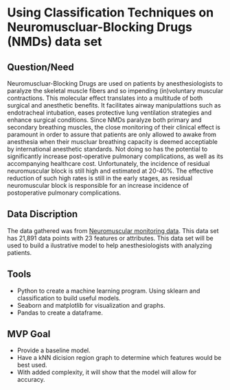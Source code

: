 # Using Classification Techniques on Neuromuscluar-Blocking Drugs (NMDs) data set 

## Question/Need
Neuromuscluar-Blocking Drugs are used on patients by anesthesiologists to paralyze the skeletal muscle fibers and so impending (in)voluntary muscular contractions. This molecular effect translates into a multitude of both surgical and anesthetic benefits. It facilitates airway manipulattions such as endotracheal intubation, eases protective lung ventilation strategies and enhance surgical conditions. Since NMDs paralyze both primary and secondary breathing muscles, the close monitoring of their clinical effect is paramount in order to assure that patients are only allowed to awake from anesthesia when their muscluar breathing capacity is deemed acceptiable by international anesthetic standards. Not doing so has the potential to significantly increase post-operative pulmonary complications, as well as its accompanying healthcare cost. Unfortunately, the incidence of residual neuromuscular block is still high and estimated at 20-40%. The effective reduction of such high rates is still in the early stages, as residual neuromuscular block is responsible for an increase incidence of postoperative pulmonary complications.  
## Data Discription
The data gathered was from [Neuromuscular monitoring data](https://www.kaggle.com/michalverdonck/neuromuscular-monitoring-data). This data set has 21,891 data points with 23 features or attributes. This data set will be used to build a ilustrative model to help anesthesiologists with analyzing patients.    
## Tools
- Python to create a machine learning program. Using sklearn and classification to build useful models. 
- Seaborn and matplotlib for visualization and graphs. 
- Pandas to create a dataframe.
## MVP Goal
- Provide a baseline model.
- Have a kNN dicision region graph to determine which features would be best used.
- With added complexity, it will show that the model will allow for accuracy.
